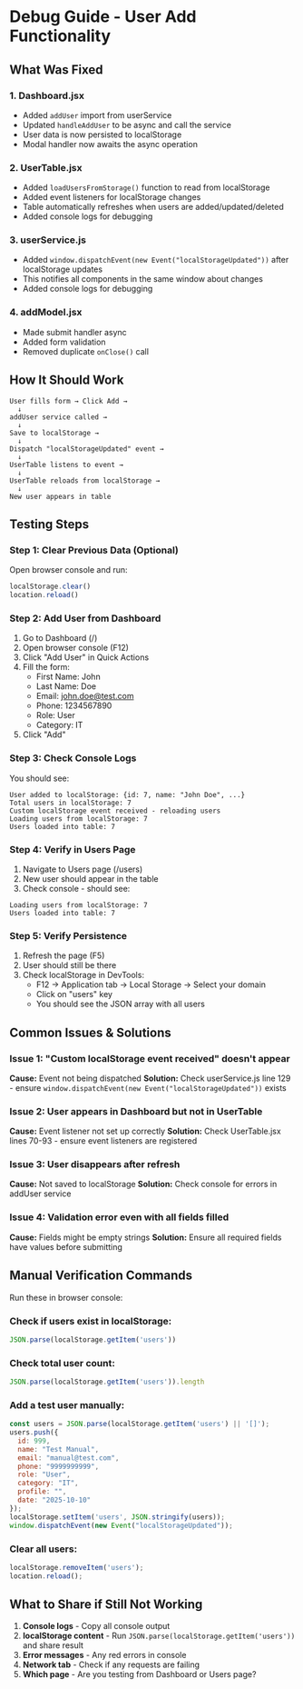 # Debug Guide - User Add Functionality

## What Was Fixed

### 1. **Dashboard.jsx**
- Added `addUser` import from userService
- Updated `handleAddUser` to be async and call the service
- User data is now persisted to localStorage
- Modal handler now awaits the async operation

### 2. **UserTable.jsx**
- Added `loadUsersFromStorage()` function to read from localStorage
- Added event listeners for localStorage changes
- Table automatically refreshes when users are added/updated/deleted
- Added console logs for debugging

### 3. **userService.js**
- Added `window.dispatchEvent(new Event("localStorageUpdated"))` after localStorage updates
- This notifies all components in the same window about changes
- Added console logs for debugging

### 4. **addModel.jsx**
- Made submit handler async
- Added form validation
- Removed duplicate `onClose()` call

## How It Should Work

```
User fills form → Click Add → 
  ↓
addUser service called →
  ↓
Save to localStorage →
  ↓
Dispatch "localStorageUpdated" event →
  ↓
UserTable listens to event →
  ↓
UserTable reloads from localStorage →
  ↓
New user appears in table
```

## Testing Steps

### Step 1: Clear Previous Data (Optional)
Open browser console and run:
```javascript
localStorage.clear()
location.reload()
```

### Step 2: Add User from Dashboard
1. Go to Dashboard (/)
2. Open browser console (F12)
3. Click "Add User" in Quick Actions
4. Fill the form:
   - First Name: John
   - Last Name: Doe
   - Email: john.doe@test.com
   - Phone: 1234567890
   - Role: User
   - Category: IT
5. Click "Add"

### Step 3: Check Console Logs
You should see:
```
User added to localStorage: {id: 7, name: "John Doe", ...}
Total users in localStorage: 7
Custom localStorage event received - reloading users
Loading users from localStorage: 7
Users loaded into table: 7
```

### Step 4: Verify in Users Page
1. Navigate to Users page (/users)
2. New user should appear in the table
3. Check console - should see:
```
Loading users from localStorage: 7
Users loaded into table: 7
```

### Step 5: Verify Persistence
1. Refresh the page (F5)
2. User should still be there
3. Check localStorage in DevTools:
   - F12 → Application tab → Local Storage → Select your domain
   - Click on "users" key
   - You should see the JSON array with all users

## Common Issues & Solutions

### Issue 1: "Custom localStorage event received" doesn't appear
**Cause:** Event not being dispatched
**Solution:** Check userService.js line 129 - ensure `window.dispatchEvent(new Event("localStorageUpdated"))` exists

### Issue 2: User appears in Dashboard but not in UserTable
**Cause:** Event listener not set up correctly
**Solution:** Check UserTable.jsx lines 70-93 - ensure event listeners are registered

### Issue 3: User disappears after refresh
**Cause:** Not saved to localStorage
**Solution:** Check console for errors in addUser service

### Issue 4: Validation error even with all fields filled
**Cause:** Fields might be empty strings
**Solution:** Ensure all required fields have values before submitting

## Manual Verification Commands

Run these in browser console:

### Check if users exist in localStorage:
```javascript
JSON.parse(localStorage.getItem('users'))
```

### Check total user count:
```javascript
JSON.parse(localStorage.getItem('users')).length
```

### Add a test user manually:
```javascript
const users = JSON.parse(localStorage.getItem('users') || '[]');
users.push({
  id: 999,
  name: "Test Manual",
  email: "manual@test.com",
  phone: "9999999999",
  role: "User",
  category: "IT",
  profile: "",
  date: "2025-10-10"
});
localStorage.setItem('users', JSON.stringify(users));
window.dispatchEvent(new Event("localStorageUpdated"));
```

### Clear all users:
```javascript
localStorage.removeItem('users');
location.reload();
```

## What to Share if Still Not Working

1. **Console logs** - Copy all console output
2. **localStorage content** - Run `JSON.parse(localStorage.getItem('users'))` and share result
3. **Error messages** - Any red errors in console
4. **Network tab** - Check if any requests are failing
5. **Which page** - Are you testing from Dashboard or Users page?
